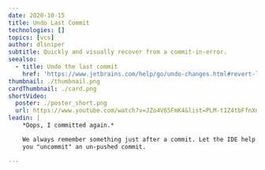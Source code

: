 ```yaml
---
date: 2020-10-15
title: Undo Last Commit
technologies: []
topics: [vcs]
author: dlsniper
subtitle: Quickly and visually recover from a commit-in-error.
seealso:
  - title: Undo the last commit
    href: 'https://www.jetbrains.com/help/go/undo-changes.html#revert-last-commit'
thumbnail: ./thumbnail.png
cardThumbnail: ./card.png
shortVideo:
  poster: ./poster_short.png
  url: https://www.youtube.com/watch?v=JZo4V65FmK4&list=PLM-t1Z4tbFfnXnghmtk6WVz10_pivOw25&index=35&t=0s
leadin: |
    *Oops, I committed again.*

    We always remember something just after a commit. Let the IDE help
    you "uncommit" an un-pushed commit.

---
```

